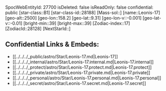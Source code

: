 ﻿---
location: [9.31,158.2,2500]
type: Star
tags:
- astro/Star

---
SpocWebEntityId: 27700
isDeleted: false
isReadOnly: false
confidential: public
[star-class::B1]
[star-class-id::28188]
[Mass-sol::]
[name::Leonis-17]
[geo-alt::2500]
[geo-lon::158.2]
[geo-lat::9.31]
[geo-lon-v::-0.001]
[geo-lat-v::-0.01]
[bright-min::39]
[bright-max::39]
[Zodiac-index::17]
[ZodiacId::28128]
[NextStarId::]



## Confidential Links & Embeds: 
- [[../../../_public/astro/Star/Leonis-17.md|Leonis-17]] 
- [[../../../_internal/astro/Star/Leonis-17.internal.md|Leonis-17.internal]] 
- [[../../../_protect/astro/Star/Leonis-17.protect.md|Leonis-17.protect]] 
- [[../../../_private/astro/Star/Leonis-17.private.md|Leonis-17.private]] 
- [[../../../_personal/astro/Star/Leonis-17.personal.md|Leonis-17.personal]] 
- [[../../../_secret/astro/Star/Leonis-17.secret.md|Leonis-17.secret]]

